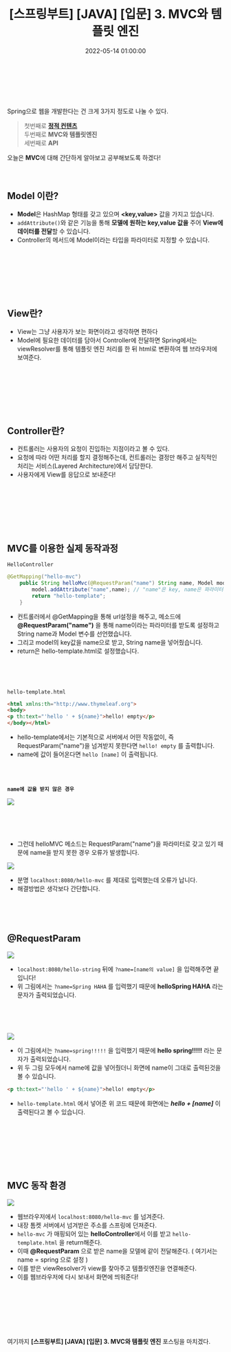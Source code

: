 ﻿---
permalink: /2022-05-18-스프링 입문_MVC/
title: "[스프링부트] [JAVA] [입문] 3. MVC와 템플릿 엔진"
date: 2022-05-14 01:00:00
toc: true
toc_sticky: true
toc_label: "스프링부트"
categories:
- Spring Boot
tags:
- Spring Boot
---
<br><br><Br>

Spring으로 웹을 개발한다는 건 크게 3가지 정도로 나눌 수 있다.

> 첫번째로 [**정적 컨텐츠**](https://idkim97.github.io/2022-05-13-%EC%8A%A4%ED%94%84%EB%A7%81%20%EC%9E%85%EB%AC%B8_%EC%A0%95%EC%A0%81%EC%BB%A8%ED%85%90%EC%B8%A0/)  
> 두번째로 **MVC와 템플릿엔진**  
> 세번째로 **API**  

오늘은 **MVC**에 대해 간단하게 알아보고 공부해보도록 하겠다!
<br><br><br>

## Model 이란?
- **Model**은 HashMap 형태를 갖고 있으며 **<key,value>** 값을 가지고 있습니다.
- ```addAttribute()```와 같은 기능을 통해 **모델에 원하는 key,value 값을** 주어 **View에 데이터를 전달**할 수 있습니다.
- Controller의 메서드에 Model이라는 타입을 파라미터로 지정할 수 있습니다.

<br><br><br><br><br><br>

## View란?
- View는 그냥 사용자가 보는 화면이라고 생각하면 편하다
- Model에 필요한 데이터를 담아서 Controller에 전달하면 Spring에서는 viewResolver를 통해 템플릿 엔진 처리를 한 뒤 html로 변환하여 웹 브라우저에 보여준다.

<br><br><br><br><br><br>


## Controller란?
- 컨트롤러는 사용자의 요청이 진입하는 지점이라고 볼 수 있다.
- 요청에 따라 어떤 처리를 할지 결정해주는데, 컨트롤러는 결정만 해주고 실직적인 처리는 서비스(Layered Architecture)에서 담당한다.
- 사용자에게 View를 응답으로 보내준다!

<br><br><br><br><br><br>

## MVC를 이용한 실제 동작과정

```HelloController```

```java
@GetMapping("hello-mvc")
    public String helloMvc(@RequestParam("name") String name, Model model){
        model.addAttribute("name",name); // "name"은 key, name은 파라미터의 String name
        return "hello-template";
    }
```

- 컨트롤러에서 @GetMapping을 통해 url설정을 해주고, 메소드에 **@RequestParam("name")** 을 통해 name이라는 파라미터를 받도록 설정하고 String name과 Model 변수를 선언했습니다. 
- 그리고 model의 key값을 name으로 받고, String name을 넣어줬습니다.
- return은 hello-template.html로 설정했습니다.

<br><br><br>

```hello-template.html```

```html
<html xmlns:th="http://www.thymeleaf.org">
<body>
<p th:text="'hello ' + ${name}">hello! empty</p>
</body></html>
```

- hello-template에서는 기본적으로 서버에서 어떤 작동없이, 즉 RequestParam("name")을 넘겨받지 못한다면 ```hello! empty``` 를 출력합니다.
- name에 값이 들어온다면 ```hello [name]``` 이 출력됩니다.

<br><br>

**```name에 값을 받지 않은 경우```**

<p align="left">
<img src="https://github.com/idkim97/idkim97.github.io/blob/master/img/mvc1.png?raw=true">
</p>

<br><br><br>
- 그런데 helloMVC 메소드는 RequestParam("name")을 파라미터로 갖고 있기 때문에 name을 받지 못한 경우 오류가 발생합니다.
<p align="left">
<img src="https://github.com/idkim97/idkim97.github.io/blob/master/img/mvc2.png?raw=true">
</p>

- 분명 ```localhost:8080/hello-mvc``` 를 제대로 입력했는데 오류가 납니다.
- 해결방법은 생각보다 간단합니다.

<br><br><br>

## @RequestParam

<p align="left">
<img src="https://github.com/idkim97/idkim97.github.io/blob/master/img/mvc3.png?raw=true">
</p>

- ```localhost:8080/hello-string``` 뒤에 ```?name=[name의 value]``` 을 입력해주면 끝입니다!
- 위 그림에서는 ```?name=Spring HAHA``` 를 입력했기 때문에 **helloSpring HAHA** 라는 문자가 출력되었습니다.

<br><br><br>

<p align="left">
<img src="https://github.com/idkim97/idkim97.github.io/blob/master/img/mvc4.png?raw=true">
</p>

- 이 그림에서는 ```?name=spring!!!!!``` 을 입력했기 때문에 **hello spring!!!!!** 라는 문자가 출력되었습니다.
- 위 두 그림 모두에서 name에 값을 넣어줬더니 화면에 name이 그대로 출력된것을 볼 수 있습니다.
```html 
<p th:text="'hello ' + ${name}">hello! empty</p>
```
- ```hello-template.html``` 에서 넣어준 위 코드 때문에 화면에는 ***hello***  ***+ [name]*** 이 출력된다고 볼 수 있습니다.


<br><br><br><br><br><br>

## MVC 동작 환경
<p align="left">
<img src="https://github.com/idkim97/idkim97.github.io/blob/master/img/mvc6.png?raw=true">
</p>

- 웹브라우저에서 ```localhost:8080/hello-mvc``` 를 넘겨준다.
- 내장 톰켓 서버에서 넘겨받은 주소를 스프링에 던져준다.
- ```hello-mvc``` 가 매핑되어 있는 **helloController**에서 이를 받고 ```hello-template.html``` 을 return해준다.
- 이때 **@RequestParam** 으로 받은 name을 모델에 같이 전달해준다. ( 여기서는 name = spring 으로 설정 )
- 이를 받은 viewResolver가 view를 찾아주고 템플릿엔진을 연결해준다.
- 이를 웹브라우저에 다시 보내서 화면에 띄워준다!

<br><br><br><br><br><br>

여기까지 **[스프링부트] [JAVA] [입문] 3. MVC와 템플릿 엔진** 포스팅을 마치겠다. 
